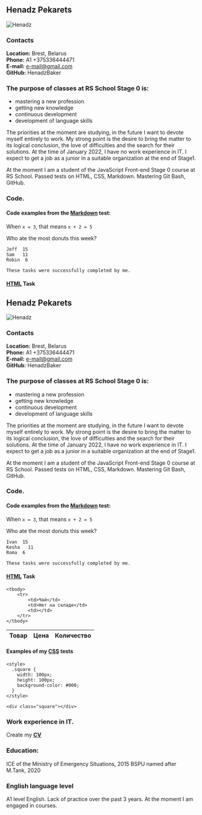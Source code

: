 ## Henadz Pekarets
 ![Henadz](https://user-images.githubusercontent.com/95878041/147890890-2f5f11e0-29f0-427f-ad8a-8f2ae94d888c.jpg)
### Contacts  
   **Location:** Brest, Belarus  
   **Phone:** А1 +375336444471  
   **E-mail:** e-mail@gmail.com  
   **GitHub:** HenadzBaker  
### The purpose of classes at RS School Stage 0 is:  
* mastering a new profession
* getting new knowledge
* continuous development
* development of language skills  


The priorities at the moment are studying, in the future I want to devote myself entirely to work. My strong point is the desire to bring the matter to its logical conclusion, the love of difficulties and the search for their solutions. At the time of January 2022, I have no work experience in IT. I expect to get a job as a junior in a suitable organization at the end of Stage1.  

At the moment I am a student of the JavaScript Front-end Stage 0 course at RS School. Passed tests on HTML, CSS, Markdown. Mastering Git Bash, GitHub.  

### Code.
#### Code examples from the [Markdown](https://commonmark.org/help/tutorial) test:
When `x = 3`, that means `x + 2 = 5`

Who ate the most donuts this week?

    Jeff  15
    Sam   11
    Robin  6

    These tasks were successfully completed by me.

#### [HTML](https://ru.code-basics.com/languages/html) Task
## Henadz Pekarets
  ![Henadz](https://user-images.githubusercontent.com/95878041/147862328-d706f043-7951-4869-96ce-97314933a7af.jpg)
### Contacts  
   **Location:** Brest, Belarus  
   **Phone:** А1 +375336444471  
   **E-mail:** e-mail@gmail.com  
   **GitHub:** HenadzBaker  
### The purpose of classes at RS School Stage 0 is:  
* mastering a new profession
* getting new knowledge
* continuous development
* development of language skills  


The priorities at the moment are studying, in the future I want to devote myself entirely to work. My strong point is the desire to bring the matter to its logical conclusion, the love of difficulties and the search for their solutions. At the time of January 2022, I have no work experience in IT. I expect to get a job as a junior in a suitable organization at the end of Stage1.  

At the moment I am a student of the JavaScript Front-end Stage 0 course at RS School. Passed tests on HTML, CSS, Markdown. Mastering Git Bash, GitHub.  

### Code.
#### Code examples from the [Markdown](https://commonmark.org/help/tutorial) test:
When `x = 3`, that means `x + 2 = 5`

Who ate the most donuts this week?

    Ivan  15
    Kesha   11
    Roma  6

    These tasks were successfully completed by me.

#### [HTML](https://ru.code-basics.com/languages/html) Task
<table>
    <thead>
        <tr>
            <th>Товар</th>
            <th>Цена</th>
            <th>Количество</th>
        </tr>
    </thead>

    <tbody>
        <tr>
            <td>Чай</td>
            <td>Нет на складе</td>
            <td></td>
        </tr>
    </tbody>
</table>

#### Examples of my [CSS](https://ru.code-basics.com/languages/css) tests  
```
<style>
  .square {
    width: 100px;
    height: 100px;
    background-color: #000;
  }
</style>

<div class="square"></div>
```

### Work experience in IT.  
   Create my **[CV](https://HenadzBaker.github.io/rsschool-cv/cv)**
### Education:
   ICE of the Ministry of Emergency Situations, 2015
   BSPU named after M.Tank, 2020
### English language level  
A1 level English. Lack of practice over the past 3 years. At the moment I am engaged in courses.
